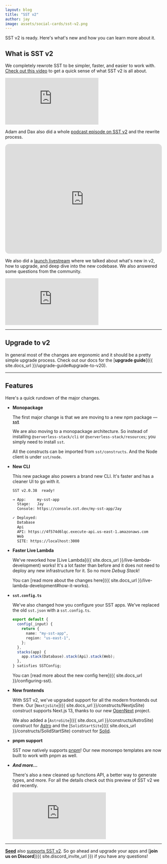 ```yaml
---
layout: blog
title: "SST v2"
author: jay
image: assets/social-cards/sst-v2.png
---
```


SST v2 is ready. Here's what's new and how you can learn more about it.

## What is SST v2

We completely rewrote SST to be simpler, faster, and easier to work with. [Check out this video](https://youtu.be/v97-SJY1Mb0) to get a quick sense of what SST v2 is all about.

<div class="youtube-container">
  <iframe src="https://www.youtube-nocookie.com/embed/v97-SJY1Mb0" frameborder="0" allow="accelerometer; autoplay; clipboard-write; encrypted-media; gyroscope; picture-in-picture" allowfullscreen></iframe>
</div>

Adam and Dax also did a whole [podcast episode on SST v2](https://tomorrow.fm/8) and the rewrite process.

<iframe style="border-radius:12px" src="https://open.spotify.com/embed/episode/3CFJlgN9vEcLh1P0V52gy2?utm_source=generator" width="100%" height="352" frameBorder="0" allowfullscreen="" allow="autoplay; clipboard-write; encrypted-media; fullscreen; picture-in-picture" loading="lazy"></iframe>

We also did a [launch livestream](https://www.youtube.com/watch?v=v6oqlnY6-Vc) where we talked about what's new in v2, how to upgrade, and deep dive into the new codebase. We also answered some questions from the community.

<div class="youtube-container">
  <iframe src="https://www.youtube-nocookie.com/embed/v6oqlnY6-Vc" frameborder="0" allow="accelerometer; autoplay; clipboard-write; encrypted-media; gyroscope; picture-in-picture" allowfullscreen></iframe>
</div>

---

## Upgrade to v2

In general most of the changes are ergonomic and it should be a pretty simple upgrade process. Check out our docs for the [**upgrade guide**]({{ site.docs_url }}/upgrade-guide#upgrade-to-v20).

---

## Features

Here's a quick rundown of the major changes.

- **Monopackage**

  The first major change is that we are moving to a new npm package — [**`sst`**](https://www.npmjs.com/package/sst)

  We are also moving to a monopackage architecture. So instead of installing `@serverless-stack/cli` or `@serverless-stack/resources`; you simply need to install `sst`.

  All the constructs can be imported from `sst/constructs`. And the Node client is under `sst/node`.

- **New CLI**

  This new package also powers a brand new CLI. It's faster and has a cleaner UI to go with it.

  ```bash
  SST v2.0.38  ready!

  → App:     my-sst-app
    Stage:   Jay
    Console: https://console.sst.dev/my-sst-app/Jay

  ✓ Deployed:
    Database
    Api
    API: https://4f574d6lqc.execute-api.us-east-1.amazonaws.com
    Web
    SITE: https://localhost:3000
  ```

- **Faster Live Lambda**

  We've reworked how [Live Lambda]({{ site.docs_url }}/live-lambda-development) works! It's a lot faster than before and it does not need to deploy any new infrastructure for it. So no more _Debug Stack_!

  You can [read more about the changes here]({{ site.docs_url }}/live-lambda-development#how-it-works).

- **`sst.config.ts`**

  We've also changed how you configure your SST apps. We've replaced the old `sst.json` with a `sst.config.ts`.

  ```ts
  export default {
    config(_input) {
      return {
        name: "my-sst-app",
        region: "us-east-1",
      };
    },
    stacks(app) {
      app.stack(Database).stack(Api).stack(Web);
    },
  } satisfies SSTConfig;
  ```

  You can [read more about the new config here]({{ site.docs_url }}/configuring-sst).

- **New frontends**

  With SST v2, we've upgraded support for all the modern frontends out there. Our [`NextjsSite`]({{ site.docs_url }}/constructs/NextjsSite) construct supports Next.js 13, thanks to our new [OpenNext](https://open-next.js.org) project.

  We also added a [`AstroSite`]({{ site.docs_url }}/constructs/AstroSite) construct for [Astro](https://astro.build) and the [`SolidStartSite`]({{ site.docs_url }}/constructs/SolidStartSite) construct for [Solid](https://www.solidjs.com).

- **pnpm support**

  SST now natively supports [pnpm](https://pnpm.io)! Our new monorepo templates are now built to work with pnpm as well.

- _**And more...**_

  There's also a new cleaned up functions API, a better way to generate types, and more. For all the details check out this preview of SST v2 we did recently.

  <div class="youtube-container">
    <iframe src="https://www.youtube-nocookie.com/embed/qEKUNZWbj-8" frameborder="0" allow="accelerometer; autoplay; clipboard-write; encrypted-media; gyroscope; picture-in-picture" allowfullscreen></iframe>
  </div>

---

[**Seed**](https://seed.run) also [supports SST v2](https://seed.run/blog/sst-v2-support). So go ahead and upgrade your apps and [**join us on Discord**]({{ site.discord_invite_url }}) if you have any questions!
